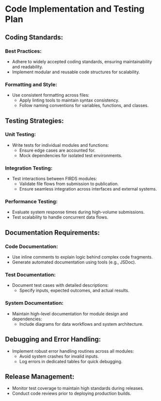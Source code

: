 # Code Implementation and Testing Plan

## Coding Standards:
### Best Practices:
- Adhere to widely accepted coding standards, ensuring maintainability and readability.
- Implement modular and reusable code structures for scalability.

### Formatting and Style:
- Use consistent formatting across files:
  - Apply linting tools to maintain syntax consistency.
  - Follow naming conventions for variables, functions, and classes.

## Testing Strategies:
### Unit Testing:
- Write tests for individual modules and functions:
  - Ensure edge cases are accounted for.
  - Mock dependencies for isolated test environments.

### Integration Testing:
- Test interactions between FIRDS modules:
  - Validate file flows from submission to publication.
  - Ensure seamless integration across interfaces and external systems.

### Performance Testing:
- Evaluate system response times during high-volume submissions.
- Test scalability to handle concurrent data flows.

## Documentation Requirements:
### Code Documentation:
- Use inline comments to explain logic behind complex code fragments.
- Generate automated documentation using tools (e.g., JSDoc).

### Test Documentation:
- Document test cases with detailed descriptions:
  - Specify inputs, expected outcomes, and actual results.
  
### System Documentation:
- Maintain high-level documentation for module design and dependencies:
  - Include diagrams for data workflows and system architecture.

## Debugging and Error Handling:
- Implement robust error handling routines across all modules:
  - Avoid system crashes for invalid inputs.
  - Log errors in dedicated tables for quick debugging.

## Release Management:
- Monitor test coverage to maintain high standards during releases.
- Conduct code reviews prior to deploying production builds.